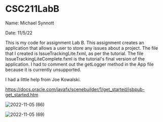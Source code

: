 # CSC211LabB
Name: Michael Synnott

Date: 11/5/22

This is my code for assignment Lab B. This assignment creates an application that allows a user to store any issues about a project. The file that I created 
is IssueTrackingLite.fxml, as per the tutorial. The file IssueTrackingLiteComplete.fxml is the tutorial's final version of the application. I had to comment out
the getLogger method in the App file because it is currently unsupported.

I had a little help from Joe Kowalski.

https://docs.oracle.com/javafx/scenebuilder/1/get_started/jsbpub-get_started.htm 

![2022-11-05 (66)](https://user-images.githubusercontent.com/116577781/200149694-a24fa9a5-5197-4988-9ceb-ce1fe1ada252.png)

![2022-11-05 (69)](https://user-images.githubusercontent.com/116577781/200149956-f6d93882-98a5-4871-89b3-4e3dbd55e82a.png)
